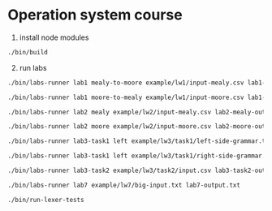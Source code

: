 # Operation system course

1) install node modules
```bash
./bin/build
```
2) run labs
```bash
./bin/labs-runner lab1 mealy-to-moore example/lw1/input-mealy.csv lab1-mealy-to-moore-output.csv
```
```bash
./bin/labs-runner lab1 moore-to-mealy example/lw1/input-moore.csv lab1-moore-to-mealy-output.csv
```
```bash
./bin/labs-runner lab2 mealy example/lw2/input-mealy.csv lab2-mealy-output.csv
```
```bash
./bin/labs-runner lab2 moore example/lw2/input-moore.csv lab2-moore-output.csv
```
```bash
./bin/labs-runner lab3-task1 left example/lw3/task1/left-side-grammar.txt lab3-left-side-grammar-output.txt
```
```bash
./bin/labs-runner lab3-task1 left example/lw3/task1/right-side-grammar.txt lab3-right-side-grammar-output.txt
```
```bash
./bin/labs-runner lab3-task2 example/lw3/task2/input.csv lab3-task2-output.csv
```
```bash
./bin/labs-runner lab7 example/lw7/big-input.txt lab7-output.txt
```
```bash
./bin/run-lexer-tests
```
